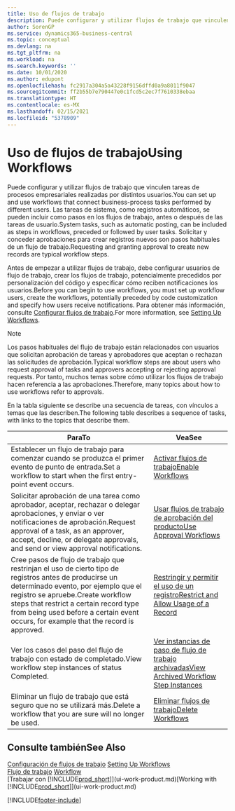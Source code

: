 ```yaml
---
title: Uso de flujos de trabajo
description: Puede configurar y utilizar flujos de trabajo que vinculen tareas de procesos empresariales realizadas por distintos usuarios. Conozca los diferentes pasos que debe seguir para comenzar a usar los flujos de trabajo.
author: SorenGP
ms.service: dynamics365-business-central
ms.topic: conceptual
ms.devlang: na
ms.tgt_pltfrm: na
ms.workload: na
ms.search.keywords: ''
ms.date: 10/01/2020
ms.author: edupont
ms.openlocfilehash: fc2917a304a5a43228f9156dffd0a9a8011f9047
ms.sourcegitcommit: ff2b55b7e790447e0c1fcd5c2ec7f7610338ebaa
ms.translationtype: HT
ms.contentlocale: es-MX
ms.lasthandoff: 02/15/2021
ms.locfileid: "5378909"
---
```

# <a name="using-workflows"></a><span data-ttu-id="ece5c-104">Uso de flujos de trabajo</span><span class="sxs-lookup"><span data-stu-id="ece5c-104">Using Workflows</span></span>
<span data-ttu-id="ece5c-105">Puede configurar y utilizar flujos de trabajo que vinculen tareas de procesos empresariales realizadas por distintos usuarios.</span><span class="sxs-lookup"><span data-stu-id="ece5c-105">You can set up and use workflows that connect business-process tasks performed by different users.</span></span> <span data-ttu-id="ece5c-106">Las tareas de sistema, como registros automáticos, se pueden incluir como pasos en los flujos de trabajo, antes o después de las tareas de usuario.</span><span class="sxs-lookup"><span data-stu-id="ece5c-106">System tasks, such as automatic posting, can be included as steps in workflows, preceded or followed by user tasks.</span></span> <span data-ttu-id="ece5c-107">Solicitar y conceder aprobaciones para crear registros nuevos son pasos habituales de un flujo de trabajo.</span><span class="sxs-lookup"><span data-stu-id="ece5c-107">Requesting and granting approval to create new records are typical workflow steps.</span></span>  

 <span data-ttu-id="ece5c-108">Antes de empezar a utilizar flujos de trabajo, debe configurar usuarios de flujo de trabajo, crear los flujos de trabajo, potencialmente precedidos por personalización del código y especificar cómo reciben notificaciones los usuarios.</span><span class="sxs-lookup"><span data-stu-id="ece5c-108">Before you can begin to use workflows, you must set up workflow users, create the workflows, potentially preceded by code customization and specify how users receive notifications.</span></span> <span data-ttu-id="ece5c-109">Para obtener más información, consulte [Configurar flujos de trabajo](across-set-up-workflows.md).</span><span class="sxs-lookup"><span data-stu-id="ece5c-109">For more information, see [Setting Up Workflows](across-set-up-workflows.md).</span></span>  

> [!NOTE]  
>  <span data-ttu-id="ece5c-110">Los pasos habituales del flujo de trabajo están relacionados con usuarios que solicitan aprobación de tareas y aprobadores que aceptan o rechazan las solicitudes de aprobación.</span><span class="sxs-lookup"><span data-stu-id="ece5c-110">Typical workflow steps are about users who request approval of tasks and approvers accepting or rejecting approval requests.</span></span> <span data-ttu-id="ece5c-111">Por tanto, muchos temas sobre cómo utilizar los flujos de trabajo hacen referencia a las aprobaciones.</span><span class="sxs-lookup"><span data-stu-id="ece5c-111">Therefore, many topics about how to use workflows refer to approvals.</span></span>  

 <span data-ttu-id="ece5c-112">En la tabla siguiente se describe una secuencia de tareas, con vínculos a temas que las describen.</span><span class="sxs-lookup"><span data-stu-id="ece5c-112">The following table describes a sequence of tasks, with links to the topics that describe them.</span></span>  

|<span data-ttu-id="ece5c-113">**Para**</span><span class="sxs-lookup"><span data-stu-id="ece5c-113">**To**</span></span>|<span data-ttu-id="ece5c-114">**Vea**</span><span class="sxs-lookup"><span data-stu-id="ece5c-114">**See**</span></span>|  
|------------|-------------|  
|<span data-ttu-id="ece5c-115">Establecer un flujo de trabajo para comenzar cuando se produzca el primer evento de punto de entrada.</span><span class="sxs-lookup"><span data-stu-id="ece5c-115">Set a workflow to start when the first entry-point event occurs.</span></span>|[<span data-ttu-id="ece5c-116">Activar flujos de trabajo</span><span class="sxs-lookup"><span data-stu-id="ece5c-116">Enable Workflows</span></span>](across-how-to-enable-workflows.md)|  
|<span data-ttu-id="ece5c-117">Solicitar aprobación de una tarea como aprobador, aceptar, rechazar o delegar aprobaciones, y enviar o ver notificaciones de aprobación.</span><span class="sxs-lookup"><span data-stu-id="ece5c-117">Request approval of a task, as an approver, accept, decline, or delegate approvals, and send or view approval notifications.</span></span>|[<span data-ttu-id="ece5c-118">Usar flujos de trabajo de aprobación del producto</span><span class="sxs-lookup"><span data-stu-id="ece5c-118">Use Approval Workflows</span></span>](across-how-use-approval-workflows.md)|  
|<span data-ttu-id="ece5c-119">Cree pasos de flujo de trabajo que restrinjan el uso de cierto tipo de registros antes de producirse un determinado evento, por ejemplo que el registro se apruebe.</span><span class="sxs-lookup"><span data-stu-id="ece5c-119">Create workflow steps that restrict a certain record type from being used before a certain event occurs, for example that the record is approved.</span></span>|[<span data-ttu-id="ece5c-120">Restringir y permitir el uso de un registro</span><span class="sxs-lookup"><span data-stu-id="ece5c-120">Restrict and Allow Usage of a Record</span></span>](across-how-to-restrict-and-allow-usage-of-a-record.md)|  
|<span data-ttu-id="ece5c-121">Ver los casos del paso del flujo de trabajo con estado de completado.</span><span class="sxs-lookup"><span data-stu-id="ece5c-121">View workflow step instances of status Completed.</span></span>|[<span data-ttu-id="ece5c-122">Ver instancias de paso de flujo de trabajo archivadas</span><span class="sxs-lookup"><span data-stu-id="ece5c-122">View Archived Workflow Step Instances</span></span>](across-how-to-view-archived-workflow-step-instances.md)|  
|<span data-ttu-id="ece5c-123">Eliminar un flujo de trabajo que está seguro que no se utilizará más.</span><span class="sxs-lookup"><span data-stu-id="ece5c-123">Delete a workflow that you are sure will no longer be used.</span></span>|[<span data-ttu-id="ece5c-124">Eliminar flujos de trabajo</span><span class="sxs-lookup"><span data-stu-id="ece5c-124">Delete Workflows</span></span>](across-how-to-delete-workflows.md)|  

## <a name="see-also"></a><span data-ttu-id="ece5c-125">Consulte también</span><span class="sxs-lookup"><span data-stu-id="ece5c-125">See Also</span></span>  
<span data-ttu-id="ece5c-126">[Configuración de flujos de trabajo](across-set-up-workflows.md) </span><span class="sxs-lookup"><span data-stu-id="ece5c-126">[Setting Up Workflows](across-set-up-workflows.md) </span></span>  
<span data-ttu-id="ece5c-127">[Flujo de trabajo](across-workflow.md) </span><span class="sxs-lookup"><span data-stu-id="ece5c-127">[Workflow](across-workflow.md) </span></span>  
<span data-ttu-id="ece5c-128">[Trabajar con [!INCLUDE[prod_short](includes/prod_short.md)]](ui-work-product.md)</span><span class="sxs-lookup"><span data-stu-id="ece5c-128">[Working with [!INCLUDE[prod_short](includes/prod_short.md)]](ui-work-product.md)</span></span>


[!INCLUDE[footer-include](includes/footer-banner.md)]